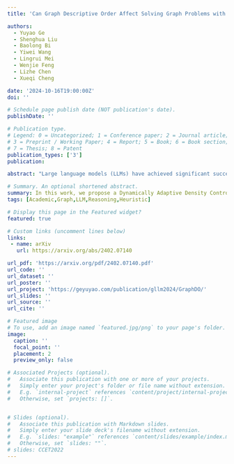 ```yaml
---
title: 'Can Graph Descriptive Order Affect Solving Graph Problems with LLMs?'

authors:
  - Yuyao Ge
  - Shenghua Liu
  - Baolong Bi
  - Yiwei Wang
  - Lingrui Mei
  - Wenjie Feng
  - Lizhe Chen
  - Xueqi Cheng

date: '2024-10-16T19:00:00Z'
doi: ''

# Schedule page publish date (NOT publication's date).
publishDate: ''

# Publication type.
# Legend: 0 = Uncategorized; 1 = Conference paper; 2 = Journal article;
# 3 = Preprint / Working Paper; 4 = Report; 5 = Book; 6 = Book section;
# 7 = Thesis; 8 = Patent
publication_types: ['3']
publication: 

abstract: "Large language models (LLMs) have achieved significant success in reasoning tasks, including mathematical reasoning and logical deduction. Among these reasoning tasks, graph problems stand out due to their complexity and unique structural characteristics, attracting considerable attention from researchers. Previous studies have explored LLMs' graph reasoning abilities through various techniques, such as different encoding methods for graph structures and the use of carefully designed prompts. However, a critical factor has been mostly overlooked: the prompt sequential order in which graph descriptions are presented to the models. In this study, we present the first comprehensive analysis of how the order of graph descriptions impacts LLM performance. Specifically, we comprehensively evaluate four graph description orders across six graph problems using six mainstream LLMs. The results reveal that: (1) ordered graph descriptions significantly improve LLMs' comprehension of graph structures; (2) the robustness of LLMs to graph description order varies across different tasks; and (3) the impact of graph order on performance is closely related to the inherent characteristics of tasks. This study provides a critical advancement in the application of LLMs for solving graph-related problems, paving the way for future research to optimize model performance through strategic graph description ordering."

# Summary. An optional shortened abstract.
summary: In this work, we propose a Dynamically Adaptive Density Control Strategy based on the degree of reconstruction of the background of the scene, which adaptive the spatial sample point generation strategy dynamically according to the training results and prevents the generation of redundant data in the model.
tags: [Academic,Graph,LLM,Reasoning,Heuristic]

# Display this page in the Featured widget?
featured: true

# Custom links (uncomment lines below)
links:
 - name: arXiv
   url: https://arxiv.org/abs/2402.07140

url_pdf: 'https://arxiv.org/pdf/2402.07140.pdf'
url_code: ''
url_dataset: ''
url_poster: ''
url_project: 'https://geyuyao.com/publication/gllm2024/GraphDO/'
url_slides: ''
url_source: ''
url_cite: ''

# Featured image
# To use, add an image named `featured.jpg/png` to your page's folder.
image:
  caption: ''
  focal_point: ''
  placement: 2
  preview_only: false

# Associated Projects (optional).
#   Associate this publication with one or more of your projects.
#   Simply enter your project's folder or file name without extension.
#   E.g. `internal-project` references `content/project/internal-project/index.md`.
#   Otherwise, set `projects: []`.


# Slides (optional).
#   Associate this publication with Markdown slides.
#   Simply enter your slide deck's filename without extension.
#   E.g. `slides: "example"` references `content/slides/example/index.md`.
#   Otherwise, set `slides: ""`.
# slides: CCET2022
---
```




